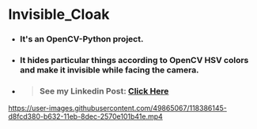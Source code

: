 
# Invisible_Cloak
* ### It's an OpenCV-Python project.
* ### It hides particular things according to OpenCV HSV colors and make it invisible while facing the camera.
* > ###  See my Linkedin Post: [Click Here](https://www.linkedin.com/posts/nirdosh-gandhi_harrypotter-opencv-numpy-activity-6698261188557451264-cW9d)

https://user-images.githubusercontent.com/49865067/118386145-d8fcd380-b632-11eb-8dec-2570e101b41e.mp4
